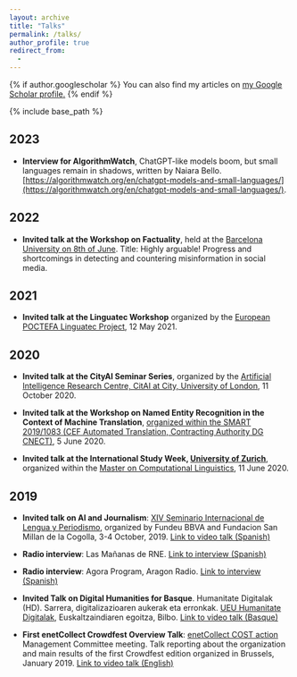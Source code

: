 ```yaml
---
layout: archive
title: "Talks"
permalink: /talks/
author_profile: true
redirect_from:
  -
---
```


{% if author.googlescholar %}
  You can also find my articles on <u><a href="{{author.googlescholar}}">my Google Scholar profile</a>.</u>
{% endif %}

{% include base_path %}

## 2023

+ **Interview for AlgorithmWatch**, ChatGPT-like models boom, but small languages remain in shadows, written by Naiara Bello. [https://algorithmwatch.org/en/chatgpt-models-and-small-languages/](https://algorithmwatch.org/en/chatgpt-models-and-small-languages/).

## 2022

+ **Invited talk at the Workshop on Factuality**, held at the [Barcelona University on 8th of June](https://tagfactworkshop.wordpress.com/). Title:
Highly arguable! Progress and shortcomings in detecting and countering misinformation in social media.

## 2021

+ **Invited talk at the Linguatec Workshop** organized by the [European POCTEFA Linguatec Project](http://www.ixa.eus/events/linguatec_03), 12 May 2021.

## 2020

+ **Invited talk at the CityAI Seminar Series**, organized by the [Artificial Intelligence Research Centre, CitAI at City, University of London](https://cit-ai.net/seminars-events.html), 11 October 2020.

+ **Invited talk at the Workshop on Named Entity Recognition in the Context of Machine Translation**, [organized within the SMART 2019/1083 (CEF Automated Translation, Contracting Authority DG CNECT)](https://etendering.ted.europa.eu/cft/cft-display.html?cftId=4651), 5 June 2020.

+ **Invited talk at the International Study Week, [University of Zurich](https://www.cl.uzh.ch/en.html)**, organized within the [Master on Computational Linguistics](https://www.phil.uzh.ch/de/studium/master.html), 11 June 2020.

## 2019

+ **Invited talk on AI and Journalism**: [XIV Seminario Internacional de Lengua y Periodismo](https://www.fundeu.es/san-millan-2019/), organized by Fundeu BBVA and Fundacion San Millan de la Cogolla, 3-4 October, 2019. [Link to video talk (Spanish)](https://youtu.be/21NX_BUxic0)

+ **Radio interview**: Las Mañanas de RNE. [Link to interview (Spanish)](http://www.rtve.es/alacarta/audios/las-mananas-de-rne-con-pepa-fernandez/mananas-rne-pepa-fernandez-gente-sensata-hablar-maquinas/5421672/)

+ **Radio interview**: Agora Program, Aragon Radio. [Link to interview (Spanish)](http://www.aragonradio.es/radio?reproducir=194777)

+ **Invited Talk on Digital Humanities for Basque**. Humanitate Digitalak (HD). Sarrera, digitalizazioaren aukerak eta erronkak. [UEU Humanitate Digitalak](http://www.ueu.eus/ikasi/jardunaldi-ikastaroa/1350/Humanitate%2Bdigitalak%253A%2Baukerak%252C%2Berakundeen%2Brol%2Bberriak%2Beta%2Belkarlana.), Euskaltzaindiaren egoitza, Bilbo. [Link to video talk (Basque)](https://www.youtube.com/watch?v=JVP2yXw8G2A)

+ **First enetCollect Crowdfest Overview Talk**: [enetCollect COST action](https://enetcollect.eurac.edu/) Management Committee meeting. Talk reporting about the organization and main results of the first Crowdfest edition organized in Brussels, January 2019. [Link to video talk (English)](http://videolectures.net/3rdAnnualActionMeeting2019_agerri_crowdfest_overvi/)





